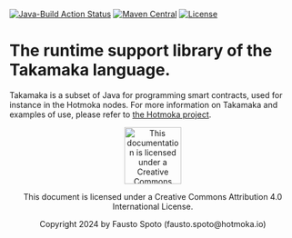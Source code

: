 [![Java-Build Action Status](https://github.com/Hotmoka/io-takamaka-code/actions/workflows/java_build.yml/badge.svg)](https://github.com/Hotmoka/io-takamaka-code/actions)
[![Maven Central](https://img.shields.io/maven-central/v/io.hotmoka/io-takamaka-code.svg?label=Maven%20Central)](https://central.sonatype.com/search?smo=true&q=io-takamaka-code)
[![License](https://img.shields.io/badge/License-Apache%202.0-blue.svg)](http://www.apache.org/licenses/LICENSE-2.0.html)

# The runtime support library of the Takamaka language.

Takamaka is a subset of Java for programming smart contracts, used for instance in the Hotmoka nodes.
For more information on Takamaka and examples of use, please refer to
[the Hotmoka project](https://github.com/Hotmoka/hotmoka).

<p align="center"><img width="100" src="https://mirrors.creativecommons.org/presskit/buttons/88x31/png/by.png" alt="This documentation is licensed under a Creative Commons Attribution 4.0 International License"></p><p align="center">This document is licensed under a Creative Commons Attribution 4.0 International License.</p>

<p align="center">Copyright 2024 by Fausto Spoto (fausto.spoto@hotmoka.io)</p>